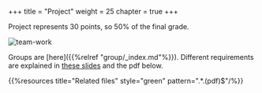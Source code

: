 +++
title = "Project"
weight = 25
chapter = true
+++

Project represents 30 points, so 50% of the final grade. 

![team-work](https://media.giphy.com/media/l3q2Wl7Wpz09Z5hfi/giphy.gif)

Groups are [here]({{%relref "group/_index.md"%}}). 
Different requirements are explained in [these slides](https://ptds2024.github.io/class/lecture13_project) and the pdf below.

{{%resources title="Related files" style="green" pattern=".*\.(pdf)$"/%}}
